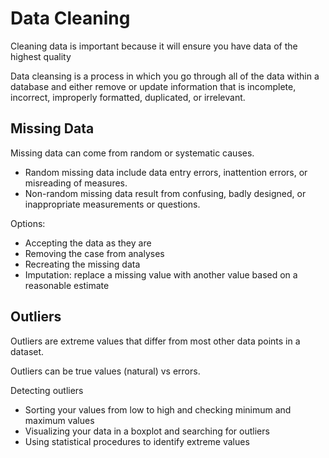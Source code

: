 # Data Cleaning

Cleaning data is important because it will ensure you have data of the highest quality

Data cleansing is a process in which you go through all of the data within a database and either remove or update information that is incomplete, incorrect, improperly formatted, duplicated, or irrelevant.

## Missing Data

Missing data can come from random or systematic causes.
- Random missing data include data entry errors, inattention errors, or misreading of measures.
- Non-random missing data result from confusing, badly designed, or inappropriate measurements or questions.

Options:
- Accepting the data as they are
- Removing the case from analyses
- Recreating the missing data
- Imputation: replace a missing value with another value based on a reasonable estimate

## Outliers

Outliers are extreme values that differ from most other data points in a dataset.

Outliers can be true values (natural) vs errors.

Detecting outliers
- Sorting your values from low to high and checking minimum and maximum values
- Visualizing your data in a boxplot and searching for outliers
- Using statistical procedures to identify extreme values